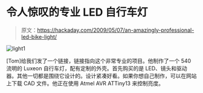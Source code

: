 # 令人惊叹的专业 LED 自行车灯

> 原文：<https://hackaday.com/2009/05/07/an-amazingly-professional-led-bike-light/>

![light1](img/4fa6487f038f756e2e0209ae30c42f80.png "light1")

[Tom]给我们发了一个链接，链接指向这个非常专业的项目。他制作了一个 540 流明的 Luxeon 自行车灯，配有定制的外壳。首先购买的是 LED、镜头和驱动器。其他一切都是围绕它设计的。设计紧凑好看。如果你想自己制作，可以在网站上下载 CAD 文件。他正在使用 Atmel AVR ATTiny13 来控制亮度。